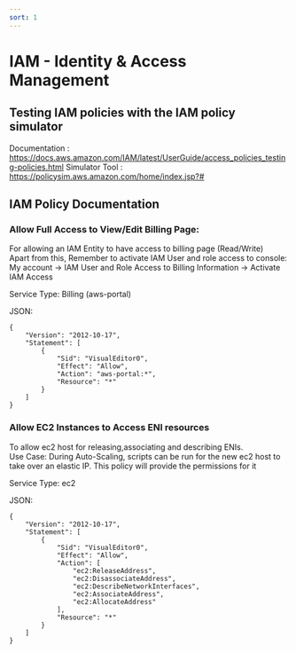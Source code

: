 ```yaml
---
sort: 1
---
```

# IAM - Identity & Access Management

## Testing IAM policies with the IAM policy simulator
Documentation : https://docs.aws.amazon.com/IAM/latest/UserGuide/access_policies_testing-policies.html
Simulator Tool : https://policysim.aws.amazon.com/home/index.jsp?#
	

## IAM Policy Documentation

### Allow Full Access to View/Edit Billing Page:

For allowing an IAM Entity to have access to billing page (Read/Write)\
Apart from this, Remember to activate IAM User and role access to console:\
My account -> IAM User and Role Access to Billing Information -> Activate IAM Access 

Service Type: Billing (aws-portal)

JSON:
```
{
    "Version": "2012-10-17",
    "Statement": [
        {
            "Sid": "VisualEditor0",
            "Effect": "Allow",
            "Action": "aws-portal:*",
            "Resource": "*"
        }
    ]
}
```

### Allow EC2 Instances to Access ENI resources

To allow ec2 host for releasing,associating and describing ENIs.\
Use Case: During Auto-Scaling, scripts can be run for the new ec2 host to take over an elastic IP. This policy will provide the permissions for it

Service Type: ec2

JSON:
```
{
    "Version": "2012-10-17",
    "Statement": [
        {
            "Sid": "VisualEditor0",
            "Effect": "Allow",
            "Action": [
                "ec2:ReleaseAddress",
                "ec2:DisassociateAddress",
                "ec2:DescribeNetworkInterfaces",
                "ec2:AssociateAddress",
                "ec2:AllocateAddress"
            ],
            "Resource": "*"
        }
    ]
}
```